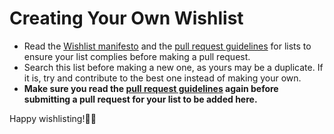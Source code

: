 # Creating Your Own Wishlist

- Read the [Wishlist manifesto](manifesto.md) and the [pull request guidelines](.github/PULL_REQUEST_TEMPLATE/wishlist.md) for lists to ensure your list complies before making a pull request.
- Search this list before making a new one, as yours may be a duplicate. If it is, try and contribute to the best one instead of making your own.
- **Make sure you read the [pull request guidelines](.github/PULL_REQUEST_TEMPLATE/wishlist.md) again before submitting a pull request for your list to be added here.**

Happy wishlisting!📜😎